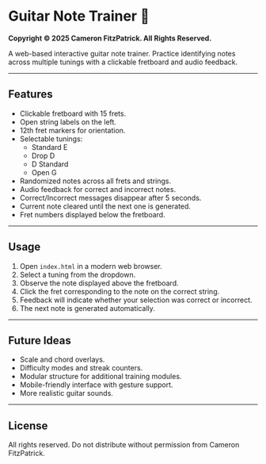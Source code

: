 # Guitar Note Trainer 🎸

**Copyright © 2025 Cameron FitzPatrick. All Rights Reserved.**

A web-based interactive guitar note trainer. Practice identifying notes across multiple tunings with a clickable fretboard and audio feedback.

---

## Features

- Clickable fretboard with 15 frets.
- Open string labels on the left.
- 12th fret markers for orientation.
- Selectable tunings:
  - Standard E
  - Drop D
  - D Standard
  - Open G
- Randomized notes across all frets and strings.
- Audio feedback for correct and incorrect notes.
- Correct/Incorrect messages disappear after 5 seconds.
- Current note cleared until the next one is generated.
- Fret numbers displayed below the fretboard.

---

## Usage

1. Open `index.html` in a modern web browser.
2. Select a tuning from the dropdown.
3. Observe the note displayed above the fretboard.
4. Click the fret corresponding to the note on the correct string.
5. Feedback will indicate whether your selection was correct or incorrect.
6. The next note is generated automatically.

---

## Future Ideas

- Scale and chord overlays.
- Difficulty modes and streak counters.
- Modular structure for additional training modules.
- Mobile-friendly interface with gesture support.
- More realistic guitar sounds.

---

## License

All rights reserved. Do not distribute without permission from Cameron FitzPatrick.
